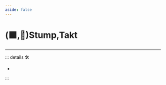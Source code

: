 ```yaml
---
aside: false
---
```

# (🟩,🔻)<ekos>Stump</ekos>,<via>Takt</via>

---

<!-- =================================================== -->
<!-- =================================================== -->
<!-- =================================================== -->
<!-- =================================================== -->
<!-- =================================================== -->
::: details 🛠

-

:::
